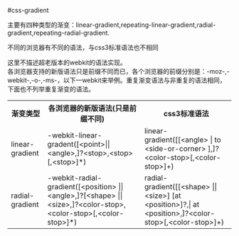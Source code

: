 #css-gradient

主要有四种类型的渐变：linear-gradient,repeating-linear-gradient,radial-gradient,repeating-radial-gradient.

不同的浏览器有不同的语法，与css3标准语法也不相同

这里不描述超老版本的webkit的语法实现。  
各浏览器支持的新版语法只是前缀不同而已，各个浏览器的前缀分别是：-moz-,-webkit-,-o-,-ms-，以下一webkit来举例。重复渐变语法与非重复的语法相同，下面也不列举重复渐变的语法。

<table>
    <tr>
        <th>渐变类型</th>
        <th>各浏览器的新版语法(只是前缀不同)</th>
        <th>css3标准语法</th>
    </tr>
    <tr>
        <td>linear-gradient</td>
        <td>-webkit-linear-gradent([&lt;point&gt;||&lt;angle&gt;,]?&lt;stop&gt;,&lt;stop&gt;[,&lt;stop&gt;]*)</td>
        <td>linear-gradient([[&lt;angle&gt; | to &lt;side-or-corner&gt; ],]?&lt;color-stop&gt;[,&lt;color-stop&gt;]+)</td>
    </tr>
    <tr>
        <td>radial-gradient</td>
        <td>-webkit-radial-gradient([&lt;position&gt; || &lt;angle&gt;,]?[&lt;shape&gt; || &lt;size&gt;,]?&lt;color-stop&gt;,&lt;color-stop&gt;[,&lt;color-stop&gt;]*)</td>
        <td>radial-gradient([[&lt;shape&gt; || &lt;size&gt;] [at &lt;position&gt;]?,| at &lt;position&gt;,]?&lt;color-stop&gt;[,&lt;color-stop&gt;]+)</td>
    </tr>
</table>



